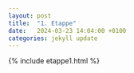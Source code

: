 ```yaml
---
layout: post
title:  "1. Etappe"
date:   2024-03-23 14:04:00 +0100
categories: jekyll update
---
```


{% include etappe1.html %}
